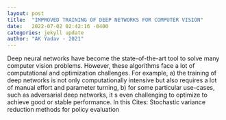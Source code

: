 ```yaml
---
layout: post
title:  "IMPROVED TRAINING OF DEEP NETWORKS FOR COMPUTER VISION"
date:   2022-07-02 02:42:16 -0400
categories: jekyll update
author: "AK Yadav - 2021"
---
```

Deep neural networks have become the state-of-the-art tool to solve many computer vision problems. However, these algorithms face a lot of computational and optimization challenges. For example, a) the training of deep networks is not only computationally intensive but also requires a lot of manual effort and parameter turning, b) for some particular use-cases, such as adversarial deep networks, it s even challenging to optimize to achieve good or stable performance. In this  Cites: Stochastic variance reduction methods for policy evaluation